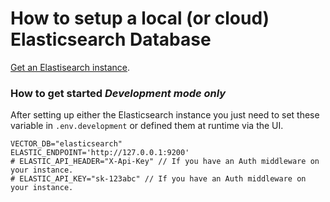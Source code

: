 # How to setup a local (or cloud) Elasticsearch Database

[Get an Elastisearch instance](https://www.elastic.co/guide/en/elasticsearch/reference/current/install-elasticsearch.html).

### How to get started _Development mode only_

After setting up either the Elasticsearch instance you just need to set these variable in `.env.development` or defined them at runtime via the UI.

```
VECTOR_DB="elasticsearch"
ELASTIC_ENDPOINT='http://127.0.0.1:9200'
# ELASTIC_API_HEADER="X-Api-Key" // If you have an Auth middleware on your instance.
# ELASTIC_API_KEY="sk-123abc" // If you have an Auth middleware on your instance.
```
